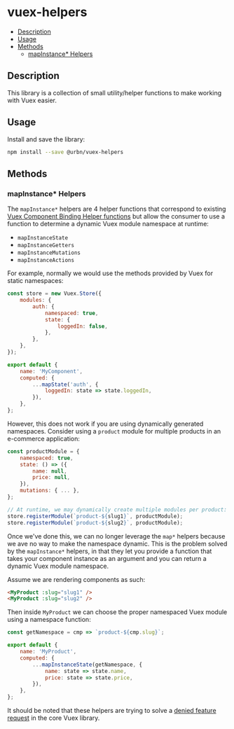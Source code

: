 # vuex-helpers

<!-- MarkdownTOC -->

* [Description](#description)
* [Usage](#usage)
* [Methods](#methods)
  * [mapInstance* Helpers](#mapinstance-helpers)

<!-- /MarkdownTOC -->

## Description

This library is a collection of small utility/helper functions to make working with Vuex easier.

## Usage

Install and save the library:

```bash
npm install --save @urbn/vuex-helpers
```


## Methods

### mapInstance* Helpers

The `mapInstance*` helpers are 4 helper functions that correspond to existing [Vuex Component Binding Helper functions](https://vuex.vuejs.org/api/#component-binding-helpers) but allow the consumer to use a function to determine a dynamic Vuex module namespace at runtime:

* `mapInstanceState`
* `mapInstanceGetters`
* `mapInstanceMutations`
* `mapInstanceActions`

For example, normally we would use the methods provided by Vuex for static namespaces:

```js
const store = new Vuex.Store({
    modules: {
        auth: {
            namespaced: true,
            state: {
                loggedIn: false,
            },
        },
    },
});

export default {
    name: 'MyComponent',
    computed: {
        ...mapState('auth', {
            loggedIn: state => state.loggedIn,
        }),
    },
};
```

However, this does not work if you are using dynamically generated namespaces.  Consider using a `product` module for multiple products in an e-commerce application:

```js
const productModule = {
    namespaced: true,
    state: () => ({
        name: null,
        price: null,
    }),
    mutations: { ... },
};

// At runtime, we may dynamically create multiple modules per product:
store.registerModule(`product-${slug1}`, productModule);
store.registerModule(`product-${slug2}`, productModule);
```

Once we've done this, we can no longer leverage the `map*` helpers because we ave no way to make the namespace dynamic.  This is the problem solved by the `mapInstance*` helpers, in that they let you provide a function that takes your component instance as an argument and you can return a dynamic Vuex module namespace.

Assume we are rendering components as such:

```html
<MyProduct :slug="slug1" />
<MyProduct :slug="slug2" />
```

Then inside `MyProduct` we can choose the proper namespaced Vuex module using a namespace function:

```js
const getNamespace = cmp => `product-${cmp.slug}`;

export default {
    name: 'MyProduct',
    computed: {
        ...mapInstanceState(getNamespace, {
            name: state => state.name,
            price: state => state.price,
        }),
    },
};
```

It should be noted that these helpers are trying to solve a [denied feature request](https://github.com/vuejs/vuex/issues/863) in the core Vuex library.
